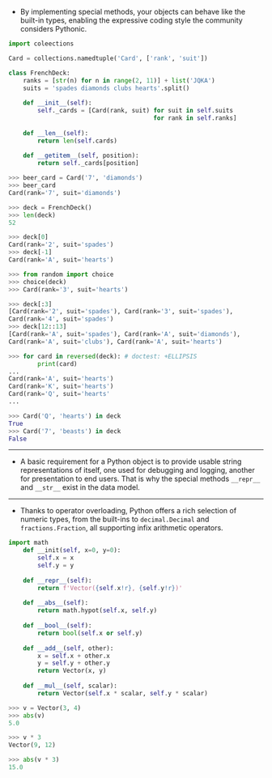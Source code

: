 - By implementing special methods, your objects can behave like the built-in types, enabling the expressive coding style the community considers Pythonic.

```python
import coleections

Card = collections.namedtuple('Card', ['rank', 'suit'])

class FrenchDeck:
	ranks = [str(n) for n in range(2, 11)] + list('JQKA')
	suits = 'spades diamonds clubs hearts'.split()
	
	def __init__(self):
		self._cards = [Card(rank, suit) for suit in self.suits
										for rank in self.ranks]
										
	def __len__(self):
		return len(self.cards)
		
	def __getitem__(self, position):
		return self._cards[position]
```

```python
>>> beer_card = Card('7', 'diamonds')
>>> beer_card
Card(rank='7', suit='diamonds')
```
```python
>>> deck = FrenchDeck()
>>> len(deck)
52
```
```python
>>> deck[0]
Card(rank='2', suit='spades')
>>> deck[-1]
Card(rank='A', suit='hearts')
```
```python
>>> from random import choice
>>> choice(deck)
>>> Card(rank='3', suit='hearts')
```
```python
>>> deck[:3]
[Card(rank='2', suit='spades'), Card(rank='3', suit='spades'),
Card(rank='4', suit='spades')
>>> deck[12::13]
[Card(rank='A', suit='spades'), Card(rank='A', suit='diamonds'),
Card(rank='A', suit='clubs'), Card(rank='A', suit='hearts')
```
```python
>>> for card in reversed(deck): # doctest: +ELLIPSIS
		print(card)
...
Card(rank='A', suit='hearts')
Card(rank='K', suit='hearts')
Card(rank='Q', suit='hearts'
...
```
```python
>>> Card('Q', 'hearts') in deck
True
>>> Card('7', 'beasts') in deck
False 
```

--------------------

- A basic requirement for a Python object is to provide usable string representations of itself, one used for debugging and logging, another for presentation to end users. That is why the special methods `__repr__` and `__str__` exist in the data model.

--------------------

- Thanks to operator overloading, Python offers a rich selection of numeric types, from the built-ins to `decimal.Decimal` and `fractions.Fraction`, all supporting infix arithmetic operators.  

```python
import math 
	def __init(self, x=0, y=0):
		self.x = x
		self.y = y
		
	def __repr__(self):
		return f'Vector({self.x!r}, {self.y!r})'
		
	def __abs__(self):
		return math.hypot(self.x, self.y)
		
	def __bool__(self):
		return bool(self.x or self.y)
		
	def __add__(self, other):
		x = self.x + other.x
		y = self.y + other.y
		return Vector(x, y)	
		
	def __mul__(self, scalar):
		return Vector(self.x * scalar, self.y * scalar)
```

```python
>>> v = Vector(3, 4)
>>> abs(v)
5.0
```
```python
>>> v * 3
Vector(9, 12)
```
```python
>>> abs(v * 3)
15.0
```
